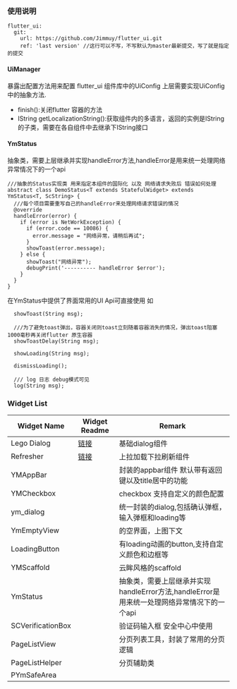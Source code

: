 ### 使用说明

```
flutter_ui:
  git:
    url: https://github.com/Jimmuy/flutter_ui.git
    ref: 'last version' //这行可以不写，不写默认为master最新提交，写了就是指定的提交
```

#### UiManager
暴露出配置方法用来配置 flutter_ui 组件库中的UiConfig 上层需要实现UiConfig中的抽象方法.
* finish():关闭flutter 容器的方法
* IString getLocalizationString():获取组件内的多语言，返回的实例是IString的子类，需要在各自组件中去继承下IString接口

#### YmStatus
抽象类，需要上层继承并实现handleError方法,handleError是用来统一处理网络异常情况下的一个api
```
///抽象的Status实现类 用来指定本组件的国际化 以及 网络请求失败后 错误如何处理
abstract class DemoStatus<T extends StatefulWidget> extends YmStatus<T, ScString> {
  ///每个项目需要重写自己的handleError来处理网络请求错误的情况
  @override
  handleError(error) {
    if (error is NetWorkException) {
      if (error.code == 10086) {
        error.message = "网络异常，请稍后再试";
      }
      showToast(error.message);
    } else {
      showToast("网络异常");
      debugPrint('---------- handleError $error');
    }
  }
}

```
在YmStatus中提供了界面常用的UI Api可直接使用 如

```
  showToast(String msg);

  ///为了避免toast弹出，容器关闭则toast立刻随着容器消失的情况，弹出toast阻塞1000毫秒再关闭flutter 原生容器
  showToastDelay(String msg);

  showLoading(String msg);

  dismissLoading();

  /// log 日志 debug模式可见
  log(String msg);
```
### Widget List
| Widget Name  | Widget Readme | Remark |
| ------------- | ------------- |---------|
| Lego Dialog  | [链接](/Dialog使用说明.md)   |基础dialog组件|
| Refresher    | [链接](/Refresher使用说明.md)|上拉加载下拉刷新组件|
| YMAppBar     |                            |封装的appbar组件 默认带有返回键以及title居中的功能|
| YMCheckbox   |                            |checkbox 支持自定义的颜色配置|
| ym_dialog    |                            |统一封装的dialog,包括确认弹框，输入弹框和loading等|
| YmEmptyView  |                            |的空界面，上图下文|
| LoadingButton|                            |有loading动画的button,支持自定义颜色和边框等|
| YMScaffold   |                            |云眸风格的scaffold|
| YmStatus     |                            |抽象类，需要上层继承并实现handleError方法,handleError是用来统一处理网络异常情况下的一个api|
| SCVerificationBox|                        |验证码输入框 安全中心中使用|
| PageListView |                            |分页列表工具，封装了常用的分页逻辑|
| PageListHelper|                           |分页辅助类|
| PYmSafeArea   |                           |                                    |

